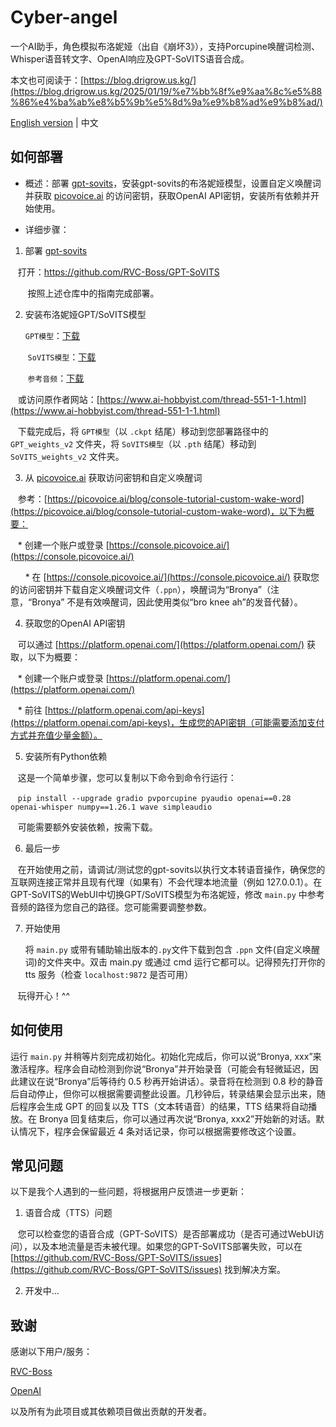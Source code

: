 # Cyber-angel

一个AI助手，角色模拟布洛妮娅（出自《崩坏3》），支持Porcupine唤醒词检测、Whisper语音转文字、OpenAI响应及GPT-SoVITS语音合成。

本文也可阅读于：[https://blog.drigrow.us.kg/](https://blog.drigrow.us.kg/2025/01/19/%e7%bb%8f%e9%aa%8c%e5%88%86%e4%ba%ab%e8%b5%9b%e5%8d%9a%e9%b8%ad%e9%b8%ad/)

[English version](https://github.com/Drigrow/cyber-angel/blob/main/README.md) | 中文

## 如何部署
* 概述：部署 [gpt-sovits](https://github.com/RVC-Boss/GPT-SoVITS)，安装gpt-sovits的布洛妮娅模型，设置自定义唤醒词并获取 [picovoice.ai](https://console.picovoice.ai/) 的访问密钥，获取OpenAI API密钥，安装所有依赖并开始使用。

* 详细步骤：
  
1. 部署 [gpt-sovits](https://github.com/RVC-Boss/GPT-SoVITS)

   打开：https://github.com/RVC-Boss/GPT-SoVITS
   
   
   按照上述仓库中的指南完成部署。
   

2. 安装布洛妮娅GPT/SoVITS模型
   

   `GPT模型`：[下载](https://img.0071126.xyz/bronya-e10.ckpt)
   
   
   `SoVITS模型`：[下载](https://img.0071126.xyz/bronya_e10_s320.pth)
   
   
   `参考音频`：[下载](https://img.0071126.xyz/%E5%97%AF...%E5%95%8A%EF%BC%81%E5%86%8D%E8%83%A1%E9%97%B9%E7%9A%84%E8%AF%9D%EF%BC%8C%E4%B8%8B%E6%AC%A1%E6%88%91%E5%B0%B1%E4%B8%8D%E7%BB%99%E4%BD%A0%E5%8D%87%E7%BA%A7%E7%B3%BB%E7%BB%9F%E4%BA%86%E5%93%A6%E3%80%82.wav)
   

   或访问原作者网站：[https://www.ai-hobbyist.com/thread-551-1-1.html](https://www.ai-hobbyist.com/thread-551-1-1.html)
   

   下载完成后，将 `GPT模型`（以 `.ckpt` 结尾）移动到您部署路径中的 `GPT_weights_v2` 文件夹，将 `SoVITS模型`（以 `.pth` 结尾）移动到 `SoVITS_weights_v2` 文件夹。
   

3. 从 [picovoice.ai](https://console.picovoice.ai/) 获取访问密钥和自定义唤醒词
 

   参考：[https://picovoice.ai/blog/console-tutorial-custom-wake-word](https://picovoice.ai/blog/console-tutorial-custom-wake-word)，以下为概要：
   

   * 创建一个账户或登录 [https://console.picovoice.ai/](https://console.picovoice.ai/)
   
   
   * 在 [https://console.picovoice.ai/](https://console.picovoice.ai/) 获取您的访问密钥并下载自定义唤醒词文件（`.ppn`），唤醒词为“Bronya”（注意，“Bronya” 不是有效唤醒词，因此使用类似“bro knee ah”的发音代替）。
  

4. 获取您的OpenAI API密钥

   可以通过 [https://platform.openai.com/](https://platform.openai.com/) 获取，以下为概要：

   * 创建一个账户或登录 [https://platform.openai.com/](https://platform.openai.com/)

   * 前往 [https://platform.openai.com/api-keys](https://platform.openai.com/api-keys)，生成您的API密钥（可能需要添加支付方式并充值少量金额）。

5. 安装所有Python依赖

   这是一个简单步骤，您可以复制以下命令到命令行运行：

   `pip install --upgrade gradio pvporcupine pyaudio openai==0.28 openai-whisper numpy==1.26.1 wave simpleaudio`

   可能需要额外安装依赖，按需下载。

6. 最后一步

   在开始使用之前，请调试/测试您的gpt-sovits以执行文本转语音操作，确保您的互联网连接正常并且现有代理（如果有）不会代理本地流量（例如 127.0.0.1）。在GPT-SoVITS的WebUI中切换GPT/SoVITS模型为布洛妮娅，修改 `main.py` 中参考音频的路径为您自己的路径。您可能需要调整参数。

7. 开始使用

   将 `main.py` 或带有辅助输出版本的`.py`文件下载到包含 `.ppn` 文件(自定义唤醒词)的文件夹中。双击 main.py 或通过 cmd 运行它都可以。记得预先打开你的 tts 服务（检查 `localhost:9872` 是否可用）

   玩得开心！^^

## 如何使用

运行 `main.py` 并稍等片刻完成初始化。初始化完成后，你可以说“Bronya, xxx”来激活程序。程序会自动检测到你说“Bronya”并开始录音（可能会有轻微延迟，因此建议在说“Bronya”后等待约 0.5 秒再开始讲话）。录音将在检测到 0.8 秒的静音后自动停止，但你可以根据需要调整此设置。几秒钟后，转录结果会显示出来，随后程序会生成 GPT 的回复以及 TTS（文本转语音）的结果，TTS 结果将自动播放。在 Bronya 回复结束后，你可以通过再次说“Bronya, xxx2”开始新的对话。默认情况下，程序会保留最近 4 条对话记录，你可以根据需要修改这个设置。

## 常见问题

以下是我个人遇到的一些问题，将根据用户反馈进一步更新：

1. 语音合成（TTS）问题

   您可以检查您的语音合成（GPT-SoVITS）是否部署成功（是否可通过WebUI访问），以及本地流量是否未被代理。如果您的GPT-SoVITS部署失败，可以在 [https://github.com/RVC-Boss/GPT-SoVITS/issues](https://github.com/RVC-Boss/GPT-SoVITS/issues) 找到解决方案。

2. 开发中...

## 致谢

感谢以下用户/服务：

[RVC-Boss](https://github.com/RVC-Boss)

[OpenAI](https://openai.com/)

以及所有为此项目或其依赖项目做出贡献的开发者。
